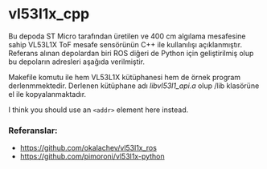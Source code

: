 # vl53l1x_cpp

Bu depoda ST Micro tarafından üretilen ve 400 cm algılama mesafesine sahip VL53L1X ToF mesafe sensörünün C++ ile kullanılışı açıklanmıştır. Referans alınan depolardan biri ROS diğeri de Python için geliştirilmiş olup bu depoların adresleri aşağıda verilmiştir.

Makefile komutu ile hem VL53L1X kütüphanesi hem de örnek program  derlenmmektedir. Derlenen kütüphane adı *libvl53l1_api.a* olup /lib klasörüne el ile kopyalanmaktadır.

I think you should use an
`<addr>` element here instead.

### Referanslar:
* https://github.com/okalachev/vl53l1x_ros
* https://github.com/pimoroni/vl53l1x-python

